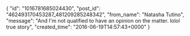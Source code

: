  {
   "id": "1016781685024430",
   "post_id": "462493170453287_481209285248342",
   "from_name": "Natasha Tutino",
   "message": "And I'm not qualified to have an opinion on the matter. lolol true story",
   "created_time": "2016-06-19T14:57:43+0000"
 }
